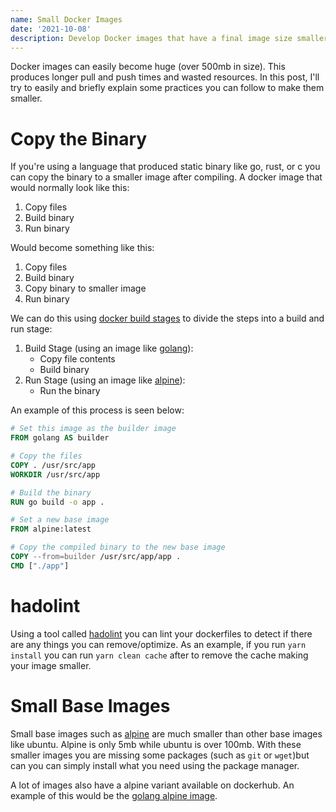 ```yaml
---
name: Small Docker Images
date: '2021-10-08'
description: Develop Docker images that have a final image size smaller than 10mb
---
```


Docker images can easily become huge (over 500mb in size). This produces longer pull and push times and wasted resources. In this post, I'll try to easily and briefly explain some practices you can follow to make them smaller.

# Copy the Binary

If you're using a language that produced static binary like go, rust, or c you can copy the binary to a smaller image after compiling. A docker image that would normally look like this:

1. Copy files
2. Build binary
3. Run binary

Would become something like this:

1. Copy files
2. Build binary
3. Copy binary to smaller image
4. Run binary

We can do this using [docker build stages](https://docs.docker.com/develop/develop-images/multistage-build/) to divide the steps into a build and run stage:

1. Build Stage (using an image like [golang](https://hub.docker.com/_/golang)):
   - Copy file contents
   - Build binary
2. Run Stage (using an image like [alpine](https://hub.docker.com/_/alpine)):
   - Run the binary

An example of this process is seen below:

```dockerfile
# Set this image as the builder image
FROM golang AS builder

# Copy the files
COPY . /usr/src/app
WORKDIR /usr/src/app

# Build the binary
RUN go build -o app .

# Set a new base image
FROM alpine:latest

# Copy the compiled binary to the new base image
COPY --from=builder /usr/src/app/app .
CMD ["./app"]
```

# hadolint

Using a tool called [hadolint](https://github.com/hadolint/hadolint) you can lint your dockerfiles to detect if there are any things you can remove/optimize. As an example, if you run `yarn install` you can run `yarn clean cache` after to remove the cache making your image smaller.

# Small Base Images

Small base images such as [alpine](https://hub.docker.com/_/alpine) are much smaller than other base images like ubuntu. Alpine is only 5mb while ubuntu is over 100mb. With these smaller images you are missing some packages (such as `git` or `wget`)but can you can simply install what you need using the package manager.

A lot of images also have a alpine variant available on dockerhub. An example of this would be the [golang alpine image](https://github.com/docker-library/golang/blob/8c4f2e21fa0194a24288d8c126a5d15b51c221cb/1.17/alpine3.14/Dockerfile).
